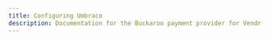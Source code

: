 ```yaml
---
title: Configuring Umbraco
description: Documentation for the Buckaroo payment provider for Vendr, the eCommerce solution for Umbraco v8+
---
```


<work-in-progress />
